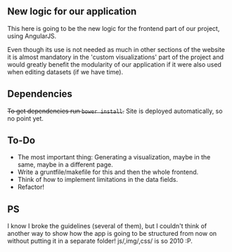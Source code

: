 New logic for our application
---

This here is going to be the new logic for the frontend part of our project, using AngularJS.

Even though its use is not needed as much in other sections of the website it is almost mandatory in the 'custom visualizations' part of the project and would greatly benefit the modularity of our application if it were also used when editing datasets (if we have time).


Dependencies
----

~~To get dependencies run ```bower install```.~~ Site is deployed automatically, so no point yet.


To-Do
----

* The most important thing: Generating a visualization, maybe in the same, maybe in a different page.
* Write a gruntfile/makefile for this and then the whole frontend.
* Think of how to implement limitations in the data fields.
* Refactor!

PS
----

I know I broke the guidelines (several of them), but I couldn't think of another way to show how the app is going to be structured from now on without putting it in a separate folder! js/,img/,css/ is so 2010 :P.
